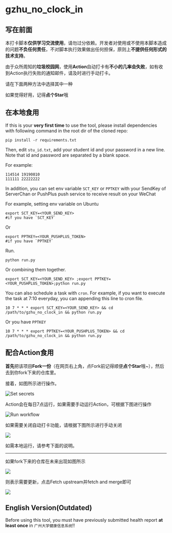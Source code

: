 # gzhu_no_clock_in

## 写在前面

本打卡脚本**仅供学习交流使用**，请勿过分依赖。开发者对使用或不使用本脚本造成的问题**不负任何责任**，不对脚本执行效果做出任何担保，原则上**不提供任何形式的技术支持**。

由于众所周知的**垃圾校园网**，使用**Action**自动打卡有**不小的几率会失败**，如有收到Action执行失败的通知邮件，请及时进行手动打卡。

请在下面两种方法中选择其中一种

如果觉得好用，记得**点个Star**哦

## 在本地食用

If this is your **very first time** to use the tool, please install dependencies with following command in the root dir of the cloned repo:

``` shell
pip install -r requirements.txt
```

Then, edit `stu_id.txt`, add your student id and your password in a new line. Note that id and password are separated by a blank space.

For example:

``` text
114514 19190810
111111 22222222
```

In addition, you can set env variable `SCT_KEY` or `PPTKEY` with your SendKey of ServerChan or PushPlus push service to receive result on your WeChat

For example, setting env variable on Ubuntu

```shell
export SCT_KEY=<YOUR_SEND_KEY> 
#if you have `SCT_KEY`
```
Or
```shell
export PPTKEY=<YOUR_PUSHPLUS_TOKEN> 
#if you have `PPTKEY`
```

Run.

``` shell
python run.py
```

Or combining them together.

```shell
export SCT_KEY=<YOUR_SEND_KEY> ;export PPTKEY=<YOUR_PUSHPLUS_TOKEN>;python run.py
```

You can also schedule a task with `cron`. For example, if you want to execute the task at 7:10 everyday, you can appending this line to cron file.

```shell
10 7 * * * export SCT_KEY=<YOUR_SEND_KEY> && cd /path/to/gzhu_no_clock_in && python run.py
```
Or you have `PPTKEY`
```shell
10 7 * * * export PPTKEY=<YOUR_PUSHPLUS_TOKEN> && cd /path/to/gzhu_no_clock_in && python run.py
```



## 配合Action食用

**首先**把该项目**Fork一份**（在网页右上角，点Fork前记得顺便**点个Star**哦~），然后去到你fork下来的仓库里。

接着，如图所示进行操作。

![Set secrets](./img/set_secrets.png)

Action会在每日7点运行，如果需要手动运行Action，可根据下图进行操作

![Run workflow](img/run_workflow.png)

如果需要关闭自动打卡功能，请根据下图所示进行手动关闭

![](./img/enable_or_disable_action.png)

如需本地运行，请参考下面的说明。

---

如果fork下来的仓库在未来出现如图所示

![](https://docs.github.com/assets/images/help/repository/fetch-upstream-drop-down.png)

则表示需要更新，点击Fetch upstream并fetch and merge即可

![](https://docs.github.com/assets/images/help/repository/fetch-and-merge-button.png)

## English Version(Outdated)

Before using this tool, you must have previously submitted health report **at least once** in `广州大学健康信息系统`!!
